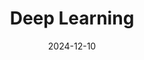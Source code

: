 ---
title: "Deep Learning"
layout: "deep_learning"
draft: false
url: "/post/projects/deep-learning/"
image: /images/images/cifar_mae_attention.png
date: 2024-12-10
---